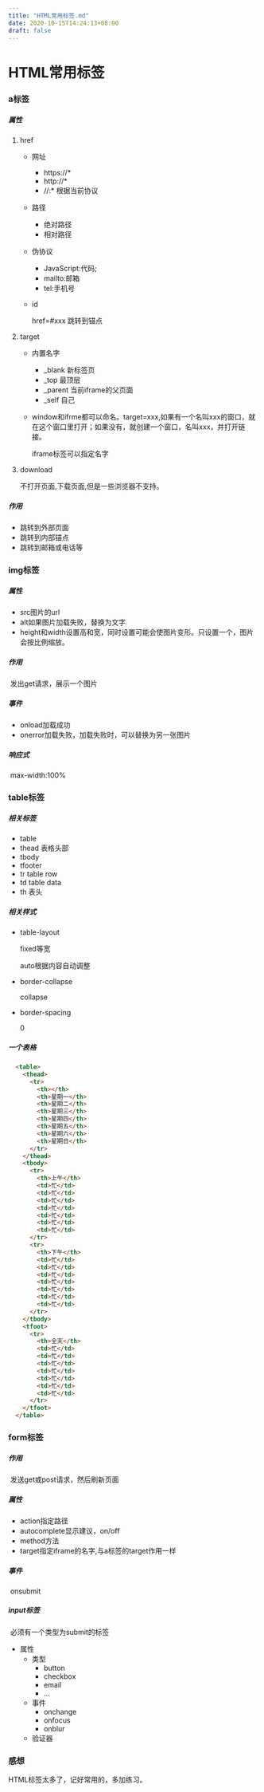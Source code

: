 ```yaml
---
title: "HTML常用标签.md"
date: 2020-10-15T14:24:13+08:00
draft: false
---
```


# HTML常用标签

### a标签

##### 属性

1. href

   * 网址
     * https://*
     * http://*
     * //:*   根据当前协议

   * 路径

     * 绝对路径
     * 相对路径

   * 伪协议

     * JavaScript:代码;
     * mailto:邮箱
     * tel:手机号

   * id

     href=#xxx   跳转到锚点

2. target

   * 内置名字

     * _blank  新标签页
     * _top  最顶层
     * _parent  当前iframe的父页面
     * _self  自己

   * window和ifrme都可以命名。target=xxx,如果有一个名叫xxx的窗口，就在这个窗口里打开；如果没有，就创建一个窗口，名叫xxx，并打开链接。

     iframe标签可以指定名字

3. download

   不打开页面,下载页面,但是一些浏览器不支持。

##### 作用

* 跳转到外部页面
* 跳转到内部锚点
* 跳转到邮箱或电话等

### img标签

##### 属性

* src图片的url
* alt如果图片加载失败，替换为文字
* height和width设置高和宽，同时设置可能会使图片变形。只设置一个，图片会按比例缩放。

##### 作用

​	发出get请求，展示一个图片

##### 事件

* onload加载成功
* onerror加载失败，加载失败时，可以替换为另一张图片

##### 响应式

​	max-width:100%

### table标签

##### 相关标签

* table
* thead 表格头部
* tbody
* tfooter
* tr table row
* td table data
* th 表头

##### 相关样式

* table-layout

  fixed等宽

  auto根据内容自动调整

* border-collapse

  collapse

* border-spacing

  0

##### 一个表格

```html
  <table>
    <thead>
      <tr>
        <th></th>
        <th>星期一</th>
        <th>星期二</th>
        <th>星期三</th>
        <th>星期四</th>
        <th>星期五</th>
        <th>星期六</th>
        <th>星期日</th>
      </tr>
    </thead>
    <tbody>
      <tr>
        <th>上午</th>
        <td>忙</td>
        <td>忙</td>
        <td>忙</td>
        <td>忙</td>
        <td>忙</td>
        <td>忙</td>
        <td>忙</td>
      </tr>
      <tr>
        <th>下午</th>
        <td>忙</td>
        <td>忙</td>
        <td>忙</td>
        <td>忙</td>
        <td>忙</td>
        <td>忙</td>
        <td>忙</td>
      </tr>
    </tbody>
    <tfoot>
      <tr>
        <th>全天</th>
        <td>忙</td>
        <td>忙</td>
        <td>忙</td>
        <td>忙</td>
        <td>忙</td>
        <td>忙</td>
        <td>忙</td>
      </tr>
    </tfoot>
  </table>
```



### form标签

##### 作用

​	发送get或post请求，然后刷新页面

##### 属性

* action指定路径
* autocomplete显示建议，on/off
* method方法
* target指定iframe的名字,与a标签的target作用一样

##### 事件

​	onsubmit

##### input标签

​	必须有一个类型为submit的标签

* 属性
  * 类型
    * button
    * checkbox
    * email
    * ...
  * 事件
    * onchange
    * onfocus
    * onblur
  * 验证器

### 感想

HTML标签太多了，记好常用的，多加练习。

